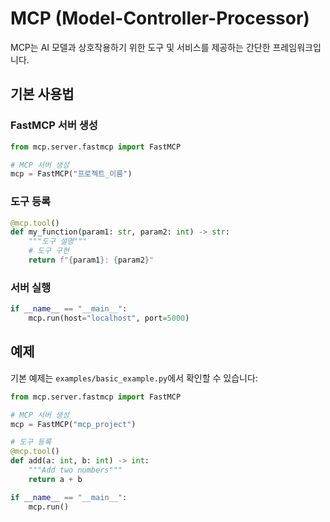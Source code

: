 # MCP (Model-Controller-Processor)

MCP는 AI 모델과 상호작용하기 위한 도구 및 서비스를 제공하는 간단한 프레임워크입니다.

## 기본 사용법

### FastMCP 서버 생성

```python
from mcp.server.fastmcp import FastMCP

# MCP 서버 생성
mcp = FastMCP("프로젝트_이름")
```

### 도구 등록

```python
@mcp.tool()
def my_function(param1: str, param2: int) -> str:
    """도구 설명"""
    # 도구 구현
    return f"{param1}: {param2}"
```

### 서버 실행

```python
if __name__ == "__main__":
    mcp.run(host="localhost", port=5000)
```

## 예제

기본 예제는 `examples/basic_example.py`에서 확인할 수 있습니다:

```python
from mcp.server.fastmcp import FastMCP

# MCP 서버 생성
mcp = FastMCP("mcp_project")

# 도구 등록
@mcp.tool()
def add(a: int, b: int) -> int:
    """Add two numbers"""
    return a + b

if __name__ == "__main__":
    mcp.run()
``` 